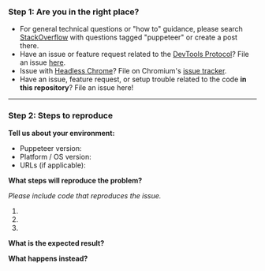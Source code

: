### Step 1: Are you in the right place?

* For general technical questions or "how to" guidance, please search [StackOverflow](https://stackoverflow.com/questions/tagged/puppeteer) with questions tagged "puppeteer" or create a post there.
* Have an issue or feature request related to the [DevTools Protocol](https://chromedevtools.github.io/devtools-protocol/)? File an issue [here](https://github.com/ChromeDevTools/devtools-protocol/issues/new).
* Issue with [Headless Chrome](developers.google.com/web/updates/2017/04/headless-chrome)? File on Chromium's [issue tracker](https://bugs.chromium.org/p/chromium/issues/entry?components=Internals%3EHeadless&blocking=705916&cc=skyostil%40chromium.org).
* Have an issue, feature request, or setup trouble related to the code **in this repository**? File an issue here!

---

### Step 2: Steps to reproduce

**Tell us about your environment:**

* Puppeteer version:
* Platform / OS version:
* URLs (if applicable):

**What steps will reproduce the problem?**

_Please include code that reproduces the issue._

1.
2.
3.

**What is the expected result?**


**What happens instead?**

